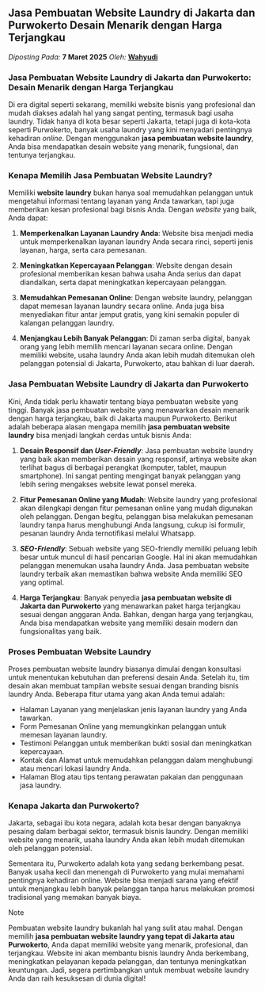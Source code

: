 ## Jasa Pembuatan Website Laundry di Jakarta dan Purwokerto Desain Menarik dengan Harga Terjangkau
_Diposting Pada:_ **7 Maret 2025**
_Oleh:_  [**Wahyudi**](https://bandarlaundry.github.io/blog/menu/wahyudi.html)

### Jasa Pembuatan Website Laundry di Jakarta dan Purwokerto: Desain Menarik dengan Harga Terjangkau

Di era digital seperti sekarang, memiliki website bisnis yang profesional dan mudah diakses adalah hal yang sangat penting, termasuk bagi usaha laundry. Tidak hanya di kota besar seperti Jakarta, tetapi juga di kota-kota seperti Purwokerto, banyak usaha laundry yang kini menyadari pentingnya kehadiran _online_. Dengan menggunakan **jasa pembuatan website laundry**, Anda bisa mendapatkan desain website yang menarik, fungsional, dan tentunya terjangkau.

### Kenapa Memilih Jasa Pembuatan Website Laundry?

Memiliki **website laundry** bukan hanya soal memudahkan pelanggan untuk mengetahui informasi tentang layanan yang Anda tawarkan, tapi juga memberikan kesan profesional bagi bisnis Anda. Dengan _website_ yang baik, Anda dapat:

1. **Memperkenalkan Layanan Laundry Anda**: Website bisa menjadi media untuk memperkenalkan layanan laundry Anda secara rinci, seperti jenis layanan, harga, serta cara pemesanan.
  
2. **Meningkatkan Kepercayaan Pelanggan**: Website dengan desain profesional memberikan kesan bahwa usaha Anda serius dan dapat diandalkan, serta dapat meningkatkan kepercayaan pelanggan.

3. **Memudahkan Pemesanan Online**: Dengan website laundry, pelanggan dapat memesan layanan laundry secara online. Anda juga bisa menyediakan fitur antar jemput gratis, yang kini semakin populer di kalangan pelanggan laundry.

4. **Menjangkau Lebih Banyak Pelanggan**: Di zaman serba digital, banyak orang yang lebih memilih mencari layanan secara online. Dengan memiliki website, usaha laundry Anda akan lebih mudah ditemukan oleh pelanggan potensial di Jakarta, Purwokerto, atau bahkan di luar daerah.

### Jasa Pembuatan Website Laundry di Jakarta dan Purwokerto

Kini, Anda tidak perlu khawatir tentang biaya pembuatan website yang tinggi. Banyak jasa pembuatan website yang menawarkan desain menarik dengan harga terjangkau, baik di Jakarta maupun Purwokerto. Berikut adalah beberapa alasan mengapa memilih **jasa pembuatan website laundry** bisa menjadi langkah cerdas untuk bisnis Anda:

1. **Desain Responsif dan _User-Friendly_**: Jasa pembuatan website laundry yang baik akan memberikan desain yang responsif, artinya website akan terlihat bagus di berbagai perangkat (komputer, tablet, maupun smartphone). Ini sangat penting mengingat banyak pelanggan yang lebih sering mengakses website lewat ponsel mereka.

2. **Fitur Pemesanan Online yang Mudah**: Website laundry yang profesional akan dilengkapi dengan fitur pemesanan online yang mudah digunakan oleh pelanggan. Dengan begitu, pelanggan bisa melakukan pemesanan laundry tanpa harus menghubungi Anda langsung, cukup isi formulir, pesanan laundry Anda ternotifikasi melalui Whatsapp.

3. **_SEO-Friendly_**: Sebuah website yang SEO-friendly memiliki peluang lebih besar untuk muncul di hasil pencarian Google. Hal ini akan memudahkan pelanggan menemukan usaha laundry Anda. Jasa pembuatan website laundry terbaik akan memastikan bahwa website Anda memiliki SEO yang optimal.

4. **Harga Terjangkau**: Banyak penyedia **jasa pembuatan website di Jakarta dan Purwokerto** yang menawarkan paket harga terjangkau sesuai dengan anggaran Anda. Bahkan, dengan harga yang terjangkau, Anda bisa mendapatkan website yang memiliki desain modern dan fungsionalitas yang baik.

### Proses Pembuatan Website Laundry

Proses pembuatan website laundry biasanya dimulai dengan konsultasi untuk menentukan kebutuhan dan preferensi desain Anda. Setelah itu, tim desain akan membuat tampilan website sesuai dengan branding bisnis laundry Anda. Beberapa fitur utama yang akan Anda temui adalah:

- Halaman Layanan yang menjelaskan jenis layanan laundry yang Anda tawarkan.
- Form Pemesanan Online yang memungkinkan pelanggan untuk memesan layanan laundry.
- Testimoni Pelanggan untuk memberikan bukti sosial dan meningkatkan kepercayaan.
- Kontak dan Alamat untuk memudahkan pelanggan dalam menghubungi atau mencari lokasi laundry Anda.
- Halaman Blog atau tips tentang perawatan pakaian dan penggunaan jasa laundry.

###  Kenapa Jakarta dan Purwokerto?

Jakarta, sebagai ibu kota negara, adalah kota besar dengan banyaknya pesaing dalam berbagai sektor, termasuk bisnis laundry. Dengan memiliki website yang menarik, usaha laundry Anda akan lebih mudah ditemukan oleh pelanggan potensial.

Sementara itu, Purwokerto adalah kota yang sedang berkembang pesat. Banyak usaha kecil dan menengah di Purwokerto yang mulai memahami pentingnya kehadiran online. Website bisa menjadi sarana yang efektif untuk menjangkau lebih banyak pelanggan tanpa harus melakukan promosi tradisional yang memakan banyak biaya.

> [!NOTE]
> Pembuatan website laundry bukanlah hal yang sulit atau mahal. Dengan memilih **jasa pembuatan website laundry yang tepat di Jakarta atau Purwokerto**, Anda dapat memiliki website yang menarik, profesional, dan terjangkau. Website ini akan membantu bisnis laundry Anda berkembang, meningkatkan pelayanan kepada pelanggan, dan tentunya meningkatkan keuntungan. Jadi, segera pertimbangkan untuk membuat website laundry Anda dan raih kesuksesan di dunia digital!

